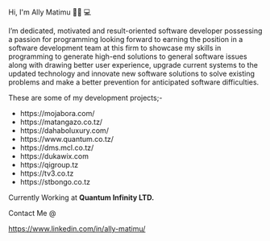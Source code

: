 Hi, I'm Ally Matimu 👋🏾 💻

I’m dedicated, motivated and result-oriented software developer possessing a passion for
programming looking forward to earning the position in a software development team at this
firm to showcase my skills in programming to generate high-end solutions to general software
issues along with drawing better user experience, upgrade current systems to the updated
technology and innovate new software solutions to solve existing problems and make a better
prevention for anticipated software difficulties.


These are some of my development projects;-
<ul>
  <li>https://mojabora.com/</li>
  <li>https://matangazo.co.tz/</li>
  <li>https://dahaboluxury.com/</li>
  <li>https://www.quantum.co.tz/</li>
  <li>https://dms.mcl.co.tz/</li>
  <li>https://dukawix.com</li>
  <li>https://qigroup.tz</li>
  <li>https://tv3.co.tz</li>
  <li>https://stbongo.co.tz</li>
 </ul>
  
Currently Working at <b>Quantum Infinity LTD.</b>


Contact Me @

https://www.linkedin.com/in/ally-matimu/
